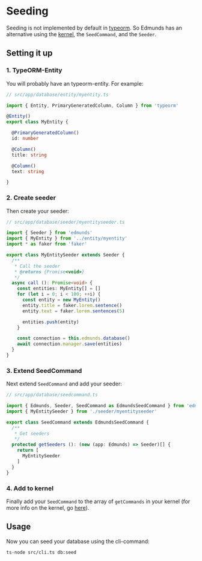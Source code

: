 # Seeding

Seeding is not implemented by default in
[typeorm](https://github.com/typeorm/typeorm). So Edmunds has an
alternative using the [kernel](../cli/kernel.md), the
`SeedCommand`, and the `Seeder`.


## Setting it up

### 1. TypeORM-Entity

You will probably have an typeorm-entity. For example:

```typescript
// src/app/database/entity/myentity.ts

import { Entity, PrimaryGeneratedColumn, Column } from 'typeorm'

@Entity()
export class MyEntity {

  @PrimaryGeneratedColumn()
  id: number

  @Column()
  title: string

  @Column()
  text: string

}
```

### 2. Create seeder

Then create your seeder:

```typescript
// src/app/database/seeder/myentityseeder.ts

import { Seeder } from 'edmunds'
import { MyEntity } from '../entity/myentity'
import * as faker from 'faker'

export class MyEntitySeeder extends Seeder {
  /**
   * Call the seeder
   * @returns {Promise<void>}
   */
  async call (): Promise<void> {
    const entities: MyEntity[] = []
    for (let i = 0; i < 100; ++i) {
      const entity = new MyEntity()
      entity.title = faker.lorem.sentence()
      entity.text = faker.lorem.sentences(5)

      entities.push(entity)
    }

    const connection = this.edmunds.database()
    await connection.manager.save(entities)
  }
}
```

### 3. Extend SeedCommand

Next extend `SeedCommand` and add your seeder:

```typescript
// src/app/database/seedcommand.ts

import { Edmunds, Seeder, SeedCommand as EdmundsSeedCommand } from 'edmunds'
import { MyEntitySeeder } from './seeder/myentityseeder'

export class SeedCommand extends EdmundsSeedCommand {
  /**
   * Get seeders
   */
  protected getSeeders (): (new (app: Edmunds) => Seeder)[] {
    return [
      MyEntitySeeder
    ]
  }
}
```

### 4. Add to kernel

Finally add your `SeedCommand` to the array of `getCommands` in your
kernel (for more info on the kernel, go [here](../cli/kernel.md)).


## Usage

Now you can seed your database using the cli-command:

```bash
ts-node src/cli.ts db:seed
```

